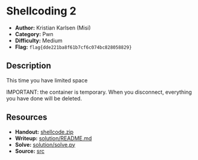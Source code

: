 # Shellcoding 2

- **Author:** Kristian Karlsen (Misi)
- **Category:** Pwn
- **Difficulty:** Medium
- **Flag:** `flag{dde221ba8f61b7cf6c074bc828058829}`

## Description
This time you have limited space

IMPORTANT: the container is temporary. When you disconnect, everything you have done will be deleted. 

## Resources
- **Handout:** [shellcode.zip](./shellcode.zip)
- **Writeup:** [solution/README.md](./solution/README.md)
- **Solve:** [solution/solve.py](./solution/solve.py)
- **Source:** [src](./src)
